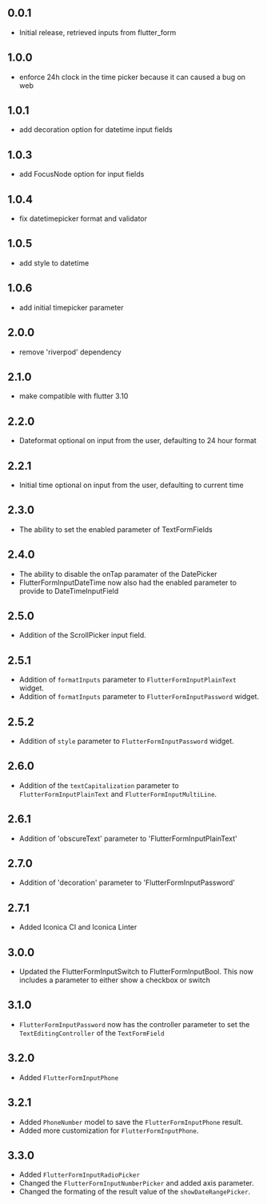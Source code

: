 ## 0.0.1

* Initial release, retrieved inputs from flutter_form

## 1.0.0

* enforce 24h clock in the time picker because it can caused a bug on web

## 1.0.1

* add decoration option for datetime input fields

## 1.0.3

* add FocusNode option for input fields

## 1.0.4
* fix datetimepicker format and validator

## 1.0.5
* add style to datetime

## 1.0.6
* add initial timepicker parameter

## 2.0.0
* remove 'riverpod' dependency

## 2.1.0
* make compatible with flutter 3.10
 
 ## 2.2.0
* Dateformat optional on input from the user, defaulting to 24 hour format

 ## 2.2.1
* Initial time optional on input from the user, defaulting to current time

## 2.3.0
* The ability to set the enabled parameter of TextFormFields

## 2.4.0
* The ability to disable the onTap paramater of the DatePicker
* FlutterFormInputDateTime now also had the enabled parameter to provide to DateTimeInputField

## 2.5.0
* Addition of the ScrollPicker input field.

## 2.5.1
* Addition of `formatInputs` parameter to `FlutterFormInputPlainText` widget.
* Addition of `formatInputs` parameter to `FlutterFormInputPassword` widget.

## 2.5.2
* Addition of `style` parameter to `FlutterFormInputPassword` widget.

## 2.6.0
* Addition of the `textCapitalization` parameter to `FlutterFormInputPlainText` and `FlutterFormInputMultiLine`.

## 2.6.1
* Addition of 'obscureText' parameter to 'FlutterFormInputPlainText'

## 2.7.0
* Addition of 'decoration' parameter to 'FlutterFormInputPassword'

## 2.7.1
* Added Iconica CI and Iconica Linter

## 3.0.0
* Updated the FlutterFormInputSwitch to FlutterFormInputBool. This now includes a parameter to either show a checkbox or switch

## 3.1.0
* `FlutterFormInputPassword` now has the controller parameter to set the `TextEditingController` of the `TextFormField`

## 3.2.0
* Added `FlutterFormInputPhone`

## 3.2.1
* Added `PhoneNumber` model to save the `FlutterFormInputPhone` result.
* Added more customization for `FlutterFormInputPhone`.

## 3.3.0
* Added `FlutterFormInputRadioPicker`
* Changed the `FlutterFormInputNumberPicker` and added axis parameter.
* Changed the formating of the result value of the `showDateRangePicker`. 
